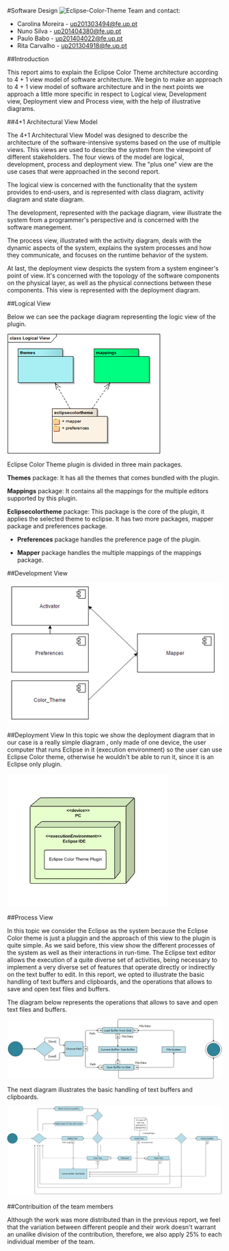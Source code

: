 #Software Design
![Eclipse-Color-Theme](http://p2.pdt-extensions.org/images/colorthemes/screenshot.png)
Team and contact:
* Carolina Moreira - up201303494@fe.up.pt
* Nuno Silva - up201404380@fe.up.pt
* Paulo Babo - up201404022@fe.up.pt
* Rita Carvalho - up201304918@fe.up.pt

##Introduction

This report aims to explain the Eclipse Color Theme architecture according to 4 + 1 view model of software architecture.
We begin to make an approach to  4 + 1 view model of software architecture and in the next points we approach a little more specific in respect to Logical view, Development view, Deployment view and Process view, with the help of illustrative diagrams.

##4+1 Architectural View Model

The 4+1 Architectural View Model was designed to describe the architecture of the software-intensive systems based on the use of multiple views. This views are used to describe the system from the viewpoint of different stakeholders. The four views of the model are logical, development, process and deployment view. The "plus one" view are the use cases that were approached in the second report.

The logical view is concerned with the functionality that the system provides to end-users, and is represented with class diagram, activity diagram and state diagram. 

The development, represented with the package diagram, view illustrate the system from a programmer's perspective and is concerned with the software manegement. 

The process view, illustrated with the activity diagram, deals with the dynamic aspects of the system, explains the system processes and how they communicate, and focuses on the runtime behavior of the system. 

At last, the deployment view despicts the system from a system engineer's point of view. It's concerned with the topology of the software components on the physical layer, as well as the physical connections between these components. This view is represented with the deployment diagram.


##Logical View

Below we can see the package diagram representing the logic view of the plugin.

![LogicView](https://github.com/Miridinia/eclipse-color-theme/blob/master/ESOF-docs/Resources/LogicalView.png)

Eclipse Color Theme plugin is divided in three main packages.

**Themes** package: It has all the themes that comes bundled with the plugin.

**Mappings** package: It contains all the mappings for the multiple editors supported by this plugin.

**Eclipsecolortheme** package: This package is the core of the plugin, it applies the selected theme to eclipse. It has two more packages, mapper package and preferences package.
    
   * **Preferences** package handles the preference page of the plugin.

   * **Mapper** package handles the multiple mappings of the mappings package.




##Development View 

![DevelopmentView](https://github.com/Miridinia/eclipse-color-theme/blob/master/ESOF-docs/Resources/DevelopmentView.png)

##Deployment View
In this topic we show the deployment diagram that in our case is a really simple diagram  , only made of one device, the user computer that runs Eclipse in it (execution environment) so the user can use Eclipse Color theme, otherwise he wouldn't be able to run it, since it is an Eclipse only plugin.

![DeploymentView](https://github.com/Miridinia/eclipse-color-theme/blob/master/ESOF-docs/Resources/Deployment.jpg)

##Process View 

In this topic we consider the Eclipse as the system because the Eclipse Color theme is just a pluggin and the approach of this view to the plugin is quite simple. 
As we said before, this view show the different processes of the system as well as their interactions in run-time. The Eclipse text editor allows the execution of a quite diverse set of activities, being necessary to implement a very diverse set of features that operate directly or indirectly on the text buffer to edit. In this report, we opted to illustrate the basic handling of text buffers and clipboards, and the operations that allows to save and open text files and buffers.

The diagram below represents the operations that allows to save and open text files and buffers. 

![LoadAndSaveFile](https://github.com/Miridinia/eclipse-color-theme/blob/master/ESOF-docs/Resources/Load%20and%20Save%20file.jpg)

The next diagram illustrates the basic handling of text buffers and clipboards. 

![BasicHandling](https://github.com/Miridinia/eclipse-color-theme/blob/master/ESOF-docs/Resources/basic%20handling%20of%20text%20buffers%20and%20clipboards.jpg)


##Contribuition of the team members

Although the work was more distributed than in the previous report, we feel that the variation between different people and their work doesn't warrant an unalike division of the contribution, therefore, we also apply 25% to each individual member of the team.
